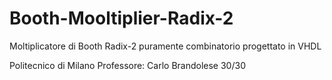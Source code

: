 # Booth-Mooltiplier-Radix-2
Moltiplicatore di Booth Radix-2 puramente combinatorio progettato in VHDL

Politecnico di Milano
Professore: Carlo Brandolese
30/30
